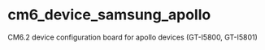 cm6_device_samsung_apollo
=========================

CM6.2 device configuration board for apollo devices (GT-I5800, GT-I5801)